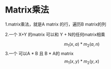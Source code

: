 # Matrix乘法

1.matrix乘法，就是A matrix 的行，遍历B matrix的列

2.一个  X+Y 的matrix 可以和 Y + N的任何matrix相乘

   
$$
m_1(x , a)  *  m_2(a , n)
$$
3.一个 可以A * B 且 B * A的 matrix
$$
m_1(x,y) * m_2(y,x)
$$

